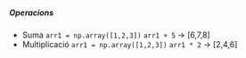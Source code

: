 
##### Operacions
- Suma
	`arr1 = np.array([1,2,3])`
	`arr1 + 5` -> [6,7,8]
- Multiplicació
	`arr1 = np.array([1,2,3])`
	`arr1 * 2` -> [2,4,6]
